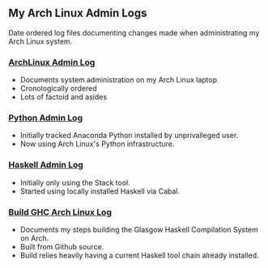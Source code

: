 ## My Arch Linux Admin Logs
Date ordered log files documenting changes made when
administrating my Arch Linux system.

### [ArchLinux Admin Log](ArchLinuxAdmin.log)
* Documents system administration on my Arch Linux laptop
* Cronologically ordered
* Lots of factoid and asides

### [Python Admin Log](PythonAdmin.log)
* Initially tracked Anaconda Python installed by unprivalleged user.
* Now using Arch Linux's Python infrastructure.

### [Haskell Admin Log](HaskellAdmin.log)
* Initially only using the Stack tool.
* Started using locally installed Haskell via Cabal.

### [Build GHC Arch Linux Log](BuildGHCArchLinux.log)
* Documents my steps building the Glasgow Haskell Compilation System on Arch.
* Built from Github source.
* Build relies heavily having a current Haskell tool chain already installed.
